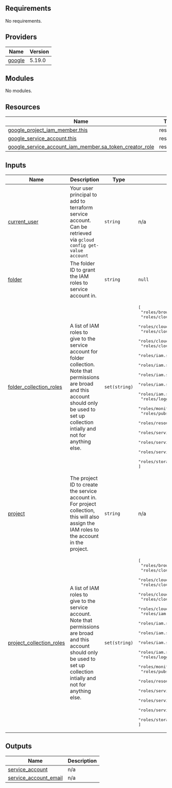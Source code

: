 <!-- BEGIN_TF_DOCS -->
## Requirements

No requirements.

## Providers

| Name | Version |
|------|---------|
| <a name="provider_google"></a> [google](#provider\_google) | 5.19.0 |

## Modules

No modules.

## Resources

| Name | Type |
|------|------|
| [google_project_iam_member.this](https://registry.terraform.io/providers/hashicorp/google/latest/docs/resources/project_iam_member) | resource |
| [google_service_account.this](https://registry.terraform.io/providers/hashicorp/google/latest/docs/resources/service_account) | resource |
| [google_service_account_iam_member.sa_token_creator_role](https://registry.terraform.io/providers/hashicorp/google/latest/docs/resources/service_account_iam_member) | resource |

## Inputs

| Name | Description | Type | Default | Required |
|------|-------------|------|---------|:--------:|
| <a name="input_current_user"></a> [current\_user](#input\_current\_user) | Your user principal to add to terraform service account. Can be retrieved via `gcloud config get-value account` | `string` | n/a | yes |
| <a name="input_folder"></a> [folder](#input\_folder) | The folder ID to grant the IAM roles to service account in. | `string` | `null` | no |
| <a name="input_folder_collection_roles"></a> [folder\_collection\_roles](#input\_folder\_collection\_roles) | A list of IAM roles to give to the service account for folder collection.  Note that permissions are broad and this account should only be used to set up collection intially and not for anything else. | `set(string)` | <pre>[<br>  "roles/browser",<br>  "roles/cloudasset.owner",<br>  "roles/cloudfunctions.admin",<br>  "roles/cloudscheduler.admin",<br>  "roles/cloudtasks.admin",<br>  "roles/cloudtasks.queueAdmin",<br>  "roles/iam.serviceAccountCreator",<br>  "roles/iam.serviceAccountDeleter",<br>  "roles/iam.serviceAccountKeyAdmin",<br>  "roles/iam.serviceAccountTokenCreator",<br>  "roles/iam.serviceAccountUser",<br>  "roles/logging.admin",<br>  "roles/monitoring.admin",<br>  "roles/pubsub.admin",<br>  "roles/resourcemanager.folderAdmin",<br>  "roles/serviceusage.serviceUsageAdmin",<br>  "roles/serviceusage.serviceUsageConsumer",<br>  "roles/servicemanagement.admin",<br>  "roles/storage.admin"<br>]</pre> | no |
| <a name="input_project"></a> [project](#input\_project) | The project ID to create the service account in.  For project collection, this will also assign the IAM roles to the account in the project. | `string` | n/a | yes |
| <a name="input_project_collection_roles"></a> [project\_collection\_roles](#input\_project\_collection\_roles) | A list of IAM roles to give to the service account.  Note that permissions are broad and this account should only be used to set up collection intially and not for anything else. | `set(string)` | <pre>[<br>  "roles/browser",<br>  "roles/cloudasset.owner",<br>  "roles/cloudfunctions.admin",<br>  "roles/cloudscheduler.admin",<br>  "roles/cloudtasks.admin",<br>  "roles/cloudtasks.queueAdmin",<br>  "roles/cloudfunctions.admin",<br>  "roles/iam.serviceAccountCreator",<br>  "roles/iam.serviceAccountDeleter",<br>  "roles/iam.serviceAccountKeyAdmin",<br>  "roles/iam.serviceAccountTokenCreator",<br>  "roles/iam.serviceAccountUser",<br>  "roles/logging.admin",<br>  "roles/monitoring.admin",<br>  "roles/pubsub.admin",<br>  "roles/resourcemanager.projectIamAdmin",<br>  "roles/serviceusage.serviceUsageAdmin",<br>  "roles/serviceusage.serviceUsageConsumer",<br>  "roles/servicemanagement.admin",<br>  "roles/storage.admin"<br>]</pre> | no |

## Outputs

| Name | Description |
|------|-------------|
| <a name="output_service_account"></a> [service\_account](#output\_service\_account) | n/a |
| <a name="output_service_account_email"></a> [service\_account\_email](#output\_service\_account\_email) | n/a |
<!-- END_TF_DOCS -->